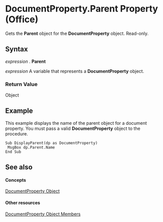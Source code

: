 
# DocumentProperty.Parent Property (Office)

Gets the  **Parent** object for the **DocumentProperty** object. Read-only.


## Syntax

 _expression_ . **Parent**

 _expression_ A variable that represents a **DocumentProperty** object.


### Return Value

Object


## Example

This example displays the name of the parent object for a document property. You must pass a valid  **DocumentProperty** object to the procedure.


```
Sub DisplayParent(dp as DocumentProperty) 
 MsgBox dp.Parent.Name 
End Sub
```


## See also


#### Concepts


[DocumentProperty Object](dd54ca3c-e0e2-4816-539a-17c5b4a928b1.md)
#### Other resources


[DocumentProperty Object Members](568da0ff-fa90-150a-06ec-611de886334e.md)
